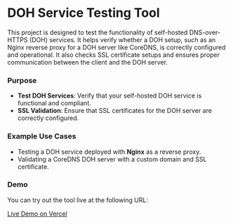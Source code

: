 # DOH Service Testing Tool

This project is designed to test the functionality of self-hosted DNS-over-HTTPS (DOH) services. It helps verify whether a DOH setup, such as an Nginx reverse proxy for a DOH server like CoreDNS, is correctly configured and operational. It also checks SSL certificate setups and ensures proper communication between the client and the DOH server.

### Purpose

- **Test DOH Services**: Verify that your self-hosted DOH service is functional and compliant.
- **SSL Validation**: Ensure that SSL certificates for the DOH server are correctly configured.

### Example Use Cases

- Testing a DOH service deployed with **Nginx** as a reverse proxy.
- Validating a CoreDNS DOH server with a custom domain and SSL certificate.

### Demo

You can try out the tool live at the following URL:

[Live Demo on Vercel](https://vercel-dns-tester.vercel.app)
